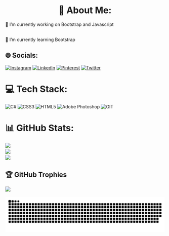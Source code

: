 <h1 align="center">💫 About Me:</h1>
🔭 I’m currently working on Bootstrap and Javascript

<br>🌱 I’m currently learning Bootstrap


## 🌐 Socials:
[![Instagram](https://img.shields.io/badge/Instagram-%23E4405F.svg?logo=Instagram&logoColor=white)](https://instagram.com/artuc.hamza7) [![LinkedIn](https://img.shields.io/badge/LinkedIn-%230077B5.svg?logo=linkedin&logoColor=white)](https://linkedin.com/in/Hamza) [![Pinterest](https://img.shields.io/badge/Pinterest-%23E60023.svg?logo=Pinterest&logoColor=white)](https://pinterest.com/grangerhamza) [![Twitter](https://img.shields.io/badge/Twitter-%231DA1F2.svg?logo=Twitter&logoColor=white)](https://twitter.com/artuchamza7) 

# 💻 Tech Stack:
![C#](https://img.shields.io/badge/c%23-%23239120.svg?style=for-the-badge&logo=c-sharp&logoColor=white) ![CSS3](https://img.shields.io/badge/css3-%231572B6.svg?style=for-the-badge&logo=css3&logoColor=white) ![HTML5](https://img.shields.io/badge/html5-%23E34F26.svg?style=for-the-badge&logo=html5&logoColor=white) ![Adobe Photoshop](https://img.shields.io/badge/adobephotoshop-%2331A8FF.svg?style=for-the-badge&logo=adobephotoshop&logoColor=white) ![GIT](https://img.shields.io/badge/Git-fc6d26?style=for-the-badge&logo=git&logoColor=white)
# 📊 GitHub Stats:
![](https://github-readme-stats.vercel.app/api?username=artuchamza&theme=dark&hide_border=false&include_all_commits=false&count_private=false)<br/>
![](https://github-readme-streak-stats.herokuapp.com/?user=artuchamza&theme=dark&hide_border=false)<br/>
![](https://github-readme-stats.vercel.app/api/top-langs/?username=artuchamza&theme=dark&hide_border=false&include_all_commits=false&count_private=false&layout=compact)

## 🏆 GitHub Trophies
![](https://github-profile-trophy.vercel.app/?username=artuchamza&theme=radical&no-frame=false&no-bg=true&margin-w=4)




<picture>
  <source media="(prefers-color-scheme: dark)" srcset="https://raw.githubusercontent.com/artuchamza/artuchamza/output/github-contribution-grid-snake-dark.svg">
  <source media="(prefers-color-scheme: light)" srcset="https://raw.githubusercontent.com/artuchamza/artuchamza/output/github-contribution-grid-snake.svg">
  <img alt="github contribution grid snake animation" src="https://raw.githubusercontent.com/artuchamza/artuchamza/output/github-contribution-grid-snake.svg">
</picture>
